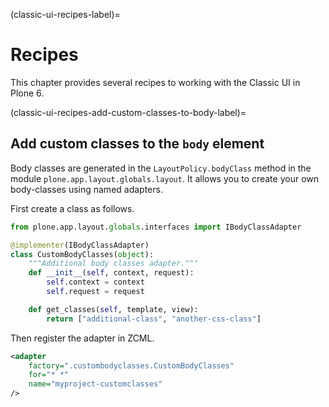 (classic-ui-recipes-label)=

# Recipes

This chapter provides several recipes to working with the Classic UI in Plone 6.


(classic-ui-recipes-add-custom-classes-to-body-label)=

## Add custom classes to the `body` element

Body classes are generated in the `LayoutPolicy.bodyClass` method in the module `plone.app.layout.globals.layout`.
It allows you to create your own body-classes using named adapters.

First create a class as follows.

```python
from plone.app.layout.globals.interfaces import IBodyClassAdapter

@implementer(IBodyClassAdapter)
class CustomBodyClasses(object):
    """Additional body classes adapter."""
    def __init__(self, context, request):
        self.context = context
        self.request = request

    def get_classes(self, template, view):
        return ["additional-class", "another-css-class"]
```

Then register the adapter in ZCML.

```xml
<adapter
    factory=".custombodyclasses.CustomBodyClasses"
    for="* *"
    name="myproject-customclasses"
/>
```
